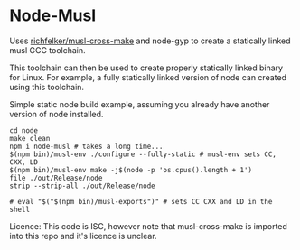 Node-Musl
=========

Uses [richfelker/musl-cross-make](https://github.com/richfelker/musl-cross-make)
and node-gyp to create a statically linked musl GCC toolchain.

This toolchain can then be used to create properly statically linked binary for
Linux. For example, a fully statically linked version of node can created using
this toolchain.

Simple static node build example, assuming you already have another version of
node installed.

    cd node
    make clean
    npm i node-musl # takes a long time...
    $(npm bin)/musl-env ./configure --fully-static # musl-env sets CC, CXX, LD
    $(npm bin)/musl-env make -j$(node -p 'os.cpus().length + 1')
    file ./out/Release/node
    strip --strip-all ./out/Release/node

    # eval "$("$(npm bin)/musl-exports")" # sets CC CXX and LD in the shell

Licence: This code is ISC, however note that musl-cross-make is imported into
this repo and it's licence is unclear.
